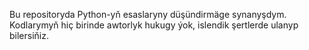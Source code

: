 Bu repositoryda Python-yň esaslaryny düşündirmäge synanyşdym.
Kodlarymyň hiç birinde awtorlyk hukugy ýok, islendik şertlerde 
ulanyp bilersiňiz.